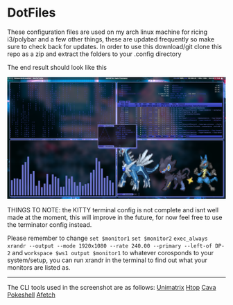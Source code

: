 # DotFiles

These configuration files are used on my arch linux machine for ricing i3/polybar and a few other things, these are updated frequently so make sure to check back for updates.
In order to use this download/git clone this repo as a zip and extract the folders to your .config directory

The end result should look like this

![](screenshots/screenshot.png)


THINGS TO NOTE: the KITTY terminal config is not complete and isnt well made at the moment, this will improve in the future, for now feel free to use the terminator config instead.

Please remember to change ``set $monitor1`` ```set $monitor2``` ```exec_always xrandr --output --mode 1920x1080 --rate 240.00 --primary --left-of DP-2```
and ```workspace $ws1 output $monitor1``` to whatever corosponds to your system/setup, you can run xrandr in the terminal to find out what your monitors are listed as.

-----------------------------------------------------------------------------------------------------------------------------------------------------------

The CLI tools used in the screenshot are as follows: [Unimatrix](https://github.com/will8211/unimatrix) [Htop](https://htop.dev/) [Cava](https://github.com/karlstav/cava) [Pokeshell](https://github.com/acxz/pokeshell) [Afetch](https://github.com/13-CF/afetch) 
